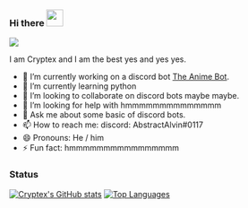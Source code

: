 ### Hi there <img src="https://raw.githubusercontent.com/MartinHeinz/MartinHeinz/master/wave.gif" width="30px">

![](https://komarev.com/ghpvc/?username=Cryptex-github)

I am Cryptex and I am the best yes and yes yes.

- 🔭 I’m currently working on a discord bot [The Anime Bot](https://github.com/Cryptex-github/the-anime-bot-bot).
- 🌱 I’m currently learning python
- 👯 I’m looking to collaborate on discord bots maybe maybe.
- 🤔 I’m looking for help with hmmmmmmmmmmmmmm
- 💬 Ask me about some basic of discord bots.
- 📫 How to reach me: discord: AbstractAlvin#0117
- 😄 Pronouns: He / him
- ⚡ Fun fact: hmmmmmmmmmmmmmmmm
### Status
[![Cryptex's GitHub stats](https://github-readme-stats.vercel.app/api?username=Cryptex-github&count_private=true&theme=algolia)](https://github-readme-stats.vercel.app/api?username=Cryptex-github&count_private=true&theme=algolia)
[![Top Languages](https://github-readme-stats.vercel.app/api/top-langs/?username=Cryptex-github&theme=algolia)](https://github-readme-stats.vercel.app/api/top-langs/?username=Cryptex-github&theme=algolia)

